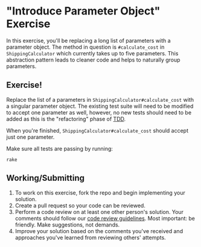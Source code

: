 "Introduce Parameter Object" Exercise
========================

In this exercise, you'll be replacing a long list of parameters with a parameter
object. The method in question is `#calculate_cost` in `ShippingCalculator`
which currently takes up to five parameters. This abstraction pattern leads to
cleaner code and helps to naturally group parameters.

Exercise!
---------

Replace the list of a parameters in `ShippingCalculator#calculate_cost` with a
singular parameter object. The existing test suite will need to be modified to
accept one parameter as well, however, no new tests should need to be added as this
is the "refactoring" phase of [TDD](http://en.wikipedia.org/wiki/Test-driven_development).

When you're finished, `ShippingCalculator#calculate_cost` should accept just one
parameter.

Make sure all tests are passing by running:

    rake

## Working/Submitting

1. To work on this exercise, fork the repo and begin implementing your solution.
2. Create a pull request so your code can be reviewed.
3. Perform a code review on at least one other person's solution. Your comments
   should follow our [code review guidelines]. Most important: be friendly. Make
   suggestions, not demands.
4. Improve your solution based on the comments you've received and approaches
   you've learned from reviewing others' attempts.

[code review guidelines]: https://github.com/thoughtbot/guides/tree/master/code-review
